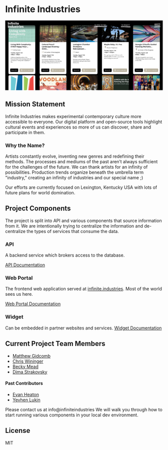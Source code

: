 # Infinite Industries

![Infinite Industries screen cap](./docs/doc-splash.png)

## Mission Statement

Infinite Industries makes experimental contemporary culture more accessible to everyone. Our digital platform and open-source tools highlight cultural events and experiences so more of us can discover, share and participate in them.


### Why the Name?

Artists constantly evolve, inventing new genres and redefining their methods. The processes and mediums of the past aren’t always sufficient for the challenges of the future. We can thank artists for an infinity of possibilities. Production trends organize beneath the umbrella term "industry," creating an infinity of industries and our special name ;)

Our efforts are currently focused on Lexington, Kentucky USA with lots of future plans for world domination.

## Project Components

The project is split into API and various components that source information from it. We are intentionally trying to centralize the information and de-centralize the types of services that consume the data.

### API

A backend service which brokers access to the database.

[API Documentation](https://github.com/infinite-industries/infinite/tree/master/api-server)

### Web Portal

The frontend web application served at [infinite.industries](https://infinite.industries/?source=%22from-github%22). Most of the world sees us here.

[Web Portal Documentation](https://github.com/infinite-industries/infinite/tree/master/web-portal)

### Widget

Can be embedded in partner websites and services.
[Widget Documentation](https://github.com/infinite-industries/infinite/tree/master/widget)

## Current Project Team Members

+ [Matthew Gidcomb](https://github.com/MatthewGidcomb)
+ [Chris Wininger](https://github.com/chriswininger)
+ [Becky Mead](https://github.com/rlmead)
+ [Dima Strakovsky](https://github.com/Digi-D)

#### Past Contributors

+ [Evan Heaton](https://github.com/epheat)
+ [Yevhen Lukin](https://github.com/dix-icomys)

Please contact us at info@infiniteindustries We will walk you through how to start running various components in your local dev environment.

## License

MIT
